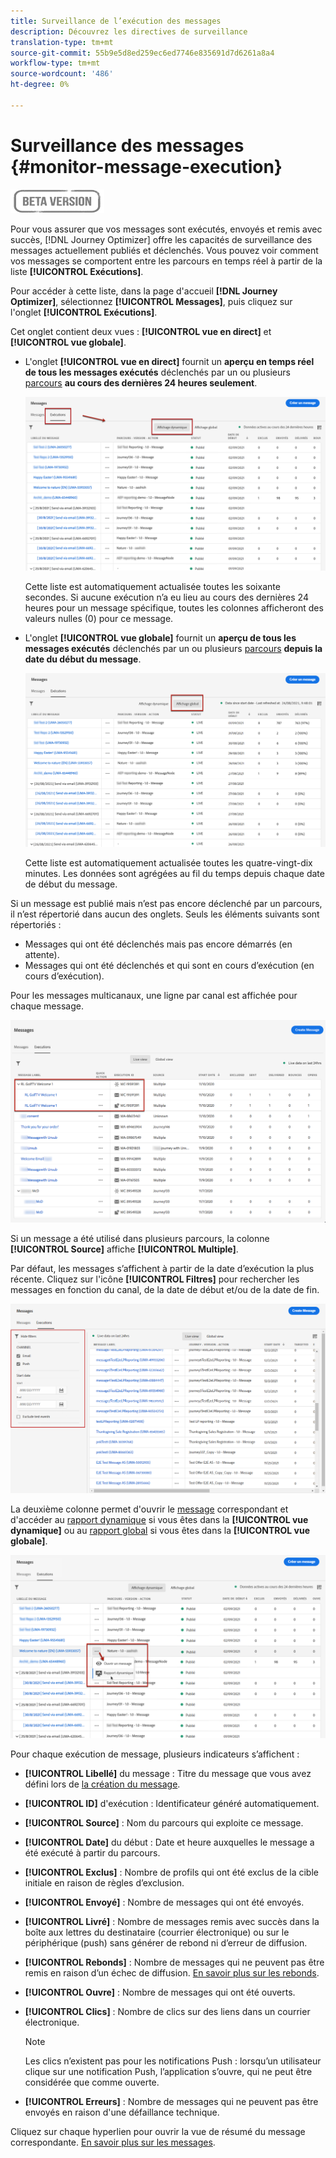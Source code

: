 ```yaml
---
title: Surveillance de l’exécution des messages
description: Découvrez les directives de surveillance
translation-type: tm+mt
source-git-commit: 55b9e5d8ed259ec6ed7746e835691d7d6261a8a4
workflow-type: tm+mt
source-wordcount: '486'
ht-degree: 0%

---
```


# Surveillance des messages {#monitor-message-execution}

![](assets/do-not-localize/badge.png)

Pour vous assurer que vos messages sont exécutés, envoyés et remis avec succès, [!DNL Journey Optimizer] offre les capacités de surveillance des messages actuellement publiés et déclenchés. Vous pouvez voir comment vos messages se comportent entre les parcours <!--and APIs--> en temps réel à partir de la liste **[!UICONTROL Exécutions]**.

Pour accéder à cette liste, dans la page d&#39;accueil **[!DNL Journey Optimizer]**, sélectionnez **[!UICONTROL Messages]**, puis cliquez sur l&#39;onglet **[!UICONTROL Exécutions]**.

Cet onglet contient deux vues : **[!UICONTROL vue en direct]** et **[!UICONTROL vue globale]**.

* L&#39;onglet **[!UICONTROL vue en direct]** fournit un **aperçu en temps réel de tous les messages exécutés** déclenchés par un ou plusieurs [parcours](building-journeys/journey.md) **au cours des dernières 24 heures seulement**.

   ![](assets/message-execution-tab-live.png)

   Cette liste est automatiquement actualisée toutes les soixante secondes. Si aucune exécution n’a eu lieu au cours des dernières 24 heures pour un message spécifique, toutes les colonnes afficheront des valeurs nulles (0) pour ce message.

* L&#39;onglet **[!UICONTROL vue globale]** fournit un **aperçu de tous les messages exécutés** déclenchés par un ou plusieurs [parcours](building-journeys/journey.md) **depuis la date du début du message**.

   ![](assets/message-execution-tab-global.png)

   Cette liste est automatiquement actualisée toutes les quatre-vingt-dix minutes. Les données sont agrégées au fil du temps depuis chaque date de début du message.

Si un message est publié mais n’est pas encore déclenché par un parcours, il n’est répertorié dans aucun des onglets. Seuls les éléments suivants sont répertoriés :
* Messages qui ont été déclenchés mais pas encore démarrés (en attente).
* Messages qui ont été déclenchés et qui sont en cours d’exécution (en cours d’exécution).

Pour les messages multicanaux, une ligne par canal est affichée pour chaque message.

![](assets/message-execution-multichannel.png)

Si un message a été utilisé dans plusieurs parcours, la colonne **[!UICONTROL Source]** affiche **[!UICONTROL Multiple]**.

Par défaut, les messages s’affichent à partir de la date d’exécution la plus récente. Cliquez sur l&#39;icône **[!UICONTROL Filtres]** pour rechercher les messages en fonction du canal, de la date de début et/ou de la date de fin.

![](assets/message-execution-tab-filters.png)

La deuxième colonne <!--**[!UICONTROL Quick action]**-->permet d&#39;ouvrir le [message](create-message.md) correspondant et d&#39;accéder au [rapport dynamique](reports/live-report.md) si vous êtes dans la **[!UICONTROL vue dynamique]** ou au [rapport global](reports/global-report.md) si vous êtes dans la **[!UICONTROL vue globale]**.

![](assets/message-execution-open-live-report.png)

Pour chaque exécution de message, plusieurs indicateurs s’affichent :

* **[!UICONTROL Libellé]** du message : Titre du message que vous avez défini lors de  [la création du message](create-message.md).
* **[!UICONTROL ID]** d&#39;exécution : Identificateur généré automatiquement.
* **[!UICONTROL Source]** : Nom du parcours qui exploite ce message.
* **[!UICONTROL Date]** du début : Date et heure auxquelles le message a été exécuté à partir du parcours.
* **[!UICONTROL Exclus]** : Nombre de profils qui ont été exclus de la cible initiale en raison de règles d’exclusion.
* **[!UICONTROL Envoyé]** : Nombre de messages qui ont été envoyés.
* **[!UICONTROL Livré]** : Nombre de messages remis avec succès dans la boîte aux lettres du destinataire (courrier électronique) ou sur le périphérique (push) sans générer de rebond ni d’erreur de diffusion.
* **[!UICONTROL Rebonds]** : Nombre de messages qui ne peuvent pas être remis en raison d’un échec de diffusion. [En savoir plus sur les rebonds](suppression-lists.md#delivery-failures).
* **[!UICONTROL Ouvre]** : Nombre de messages qui ont été ouverts.
* **[!UICONTROL Clics]** : Nombre de clics sur des liens dans un courrier électronique.

   >[!NOTE]
   >
   >Les clics n’existent pas pour les notifications Push : lorsqu’un utilisateur clique sur une notification Push, l’application s’ouvre, qui ne peut être considérée que comme ouverte.

* **[!UICONTROL Erreurs]** : Nombre de messages qui ne peuvent pas être envoyés en raison d&#39;une défaillance technique.

Cliquez sur chaque hyperlien pour ouvrir la vue de résumé du message correspondante. [En savoir plus sur les messages](create-message.md).
